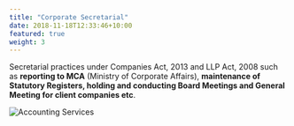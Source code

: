 ```yaml
---
title: "Corporate Secretarial"
date: 2018-11-18T12:33:46+10:00
featured: true
weight: 3
---
```

Secretarial practices under Companies Act, 2013 and LLP Act, 2008 such as **reporting to MCA** (Ministry of Corporate Affairs), **maintenance of Statutory Registers, holding and conducting Board Meetings and General Meeting for client companies etc**.


![Accounting Services](/images/austin-distel-nGc5RT2HmF0-unsplash.jpg)
